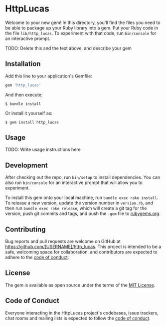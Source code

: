 # HttpLucas

Welcome to your new gem! In this directory, you'll find the files you need to be able to package up your Ruby library into a gem. Put your Ruby code in the file `lib/http_lucas`. To experiment with that code, run `bin/console` for an interactive prompt.

TODO: Delete this and the text above, and describe your gem

## Installation

Add this line to your application's Gemfile:

```ruby
gem 'http_lucas'
```

And then execute:

    $ bundle install

Or install it yourself as:

    $ gem install http_lucas

## Usage

TODO: Write usage instructions here

## Development

After checking out the repo, run `bin/setup` to install dependencies. You can also run `bin/console` for an interactive prompt that will allow you to experiment.

To install this gem onto your local machine, run `bundle exec rake install`. To release a new version, update the version number in `version.rb`, and then run `bundle exec rake release`, which will create a git tag for the version, push git commits and tags, and push the `.gem` file to [rubygems.org](https://rubygems.org).

## Contributing

Bug reports and pull requests are welcome on GitHub at https://github.com/[USERNAME]/http_lucas. This project is intended to be a safe, welcoming space for collaboration, and contributors are expected to adhere to the [code of conduct](https://github.com/[USERNAME]/http_lucas/blob/master/CODE_OF_CONDUCT.md).


## License

The gem is available as open source under the terms of the [MIT License](https://opensource.org/licenses/MIT).

## Code of Conduct

Everyone interacting in the HttpLucas project's codebases, issue trackers, chat rooms and mailing lists is expected to follow the [code of conduct](https://github.com/[USERNAME]/http_lucas/blob/master/CODE_OF_CONDUCT.md).

